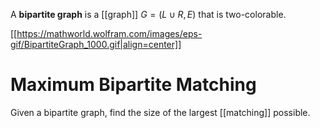 A **bipartite graph** is a [[graph]] $G = (L \cup R, E)$ that is two-colorable.

[[https://mathworld.wolfram.com/images/eps-gif/BipartiteGraph_1000.gif|align=center]]

# Maximum Bipartite Matching

Given a bipartite graph, find the size of the largest [[matching]] possible.